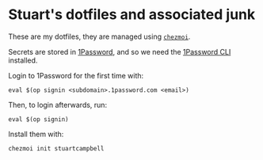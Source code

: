 # Stuart's dotfiles and associated junk

These are my dotfiles, they are managed using [`chezmoi`](https://www.chezmoi.io).

Secrets are stored in [1Password](https://1password.com/), and so we need the 
[1Password CLI](https://support.1password.com/command-line-getting-started/) installed.

Login to 1Password for the first time with:

    eval $(op signin <subdomain>.1password.com <email>)

Then, to login afterwards, run:

    eval $(op signin)

Install them with:

    chezmoi init stuartcampbell

